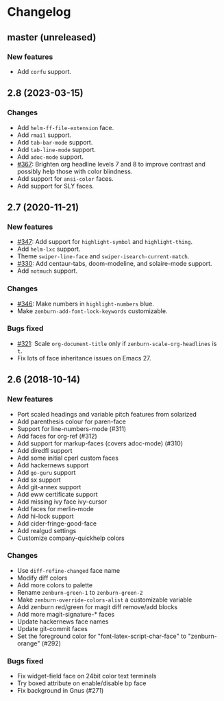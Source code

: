 # Changelog

## master (unreleased)

### New features

* Add `corfu` support.

## 2.8 (2023-03-15)

### Changes

* Add `helm-ff-file-extension` face.
* Add `rmail` support.
* Add `tab-bar-mode` support.
* Add `tab-line-mode` support.
* Add `adoc-mode` support.
* [#367](https://github.com/bbatsov/zenburn-emacs/pull/367): Brighten org headline levels 7 and 8 to improve contrast and possibly help those with color blindness.
* Add support for `ansi-color` faces.
* Add support for SLY faces.

## 2.7 (2020-11-21)

### New features

* [#347](https://github.com/bbatsov/zenburn-emacs/issues/347): Add support for `highlight-symbol` and `highlight-thing`.
* Add `helm-lxc` support.
* Theme `swiper-line-face` and `swiper-isearch-current-match`.
* [#330](https://github.com/bbatsov/zenburn-emacs/pull/330): Add centaur-tabs, doom-modeline, and solaire-mode support.
* Add `notmuch` support.

### Changes

* [#346](https://github.com/bbatsov/zenburn-emacs/pull/346): Make numbers in `highlight-numbers` blue.
* Make `zenburn-add-font-lock-keywords` customizable.

### Bugs fixed

* [#321](https://github.com/bbatsov/zenburn-emacs/issues/321): Scale `org-document-title` only if `zenburn-scale-org-headlines` is `t`.
* Fix lots of face inheritance issues on Emacs 27.

## 2.6 (2018-10-14)

### New features

* Port scaled headings and variable pitch features from solarized
* Add parenthesis colour for paren-face
* Support for line-numbers-mode (#311)
* Add faces for org-ref (#312)
* Add support for markup-faces (covers adoc-mode) (#310)
* Add diredfl support
* Add some initial cperl custom faces
* Add hackernews support
* Add `go-guru` support
* Add sx support
* Add git-annex support
* Add eww certificate support
* Add missing ivy face ivy-cursor
* Add faces for merlin-mode
* Add hi-lock support
* Add cider-fringe-good-face
* Add realgud settings
* Customize company-quickhelp colors

### Changes

* Use `diff-refine-changed` face name
* Modify diff colors
* Add more colors to palette
* Rename `zenburn-green-1` to `zenburn-green-2`
* Make `zenburn-override-colors-alist` a customizable variable
* Add zenburn red/green for magit diff remove/add blocks
* Add more magit-signature-* faces
* Update hackernews face names
* Update git-commit faces
* Set the foreground color for "font-latex-script-char-face" to "zenburn-orange" (#292)

### Bugs fixed

* Fix widget-field face on 24bit color text terminals
* Try boxed attribute on enable/disable bp face
* Fix background in Gnus (#271)
